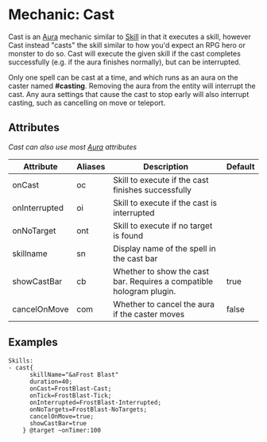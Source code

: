 Mechanic: Cast
==============

Cast is an [Aura](/skills/mechanics/aura) mechanic similar to
[Skill](/skills/mechanics/skill) in that it executes a skill, however
Cast instead "casts" the skill similar to how you'd expect an RPG hero
or monster to do so. Cast will execute the given skill if the cast
completes successfully (e.g. if the aura finishes normally), but can be
interrupted.

Only one spell can be cast at a time, and which runs as an aura on the
caster named **#casting**. Removing the aura from the entity will
interrupt the cast. Any aura settings that cause the cast to stop early
will also interrupt casting, such as cancelling on move or teleport.

Attributes
----------

*Cast can also use most [Aura](/skills/mechanics/aura) attributes*

| Attribute     | Aliases | Description                                                          | Default |
|---------------|---------|----------------------------------------------------------------------|---------|
| onCast        | oc      | Skill to execute if the cast finishes successfully                   |         |
| onInterrupted | oi      | Skill to execute if the cast is interrupted                          |         |
| onNoTarget    | ont     | Skill to execute if no target is found                               |         |
| skillname     | sn      | Display name of the spell in the cast bar                            |         |
| showCastBar   | cb      | Whether to show the cast bar. Requires a compatible hologram plugin. | true    |
| cancelOnMove  | com     | Whether to cancel the aura if the caster moves                       | false   |

  

Examples
--------

    Skills:
    - cast{
          skillName="&aFrost Blast"
          duration=40;
          onCast=FrostBlast-Cast;
          onTick=FrostBlast-Tick;
          onInterrupted=FrostBlast-Interrupted;
          onNoTargets=FrostBlast-NoTargets;
          cancelOnMove=true;
          showCastBar=true
        } @target ~onTimer:100
